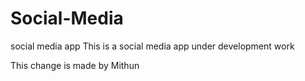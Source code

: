 # Social-Media
social media app
This is a social media app under development work

This change is made by Mithun
